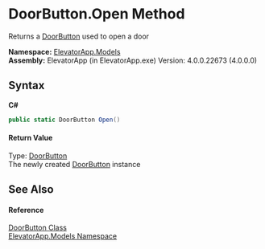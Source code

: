 # DoorButton.Open Method 
 

Returns a <a href="T_ElevatorApp_Models_DoorButton">DoorButton</a> used to open a door

**Namespace:**&nbsp;<a href="N_ElevatorApp_Models">ElevatorApp.Models</a><br />**Assembly:**&nbsp;ElevatorApp (in ElevatorApp.exe) Version: 4.0.0.22673 (4.0.0.0)

## Syntax

**C#**<br />
``` C#
public static DoorButton Open()
```


#### Return Value
Type: <a href="T_ElevatorApp_Models_DoorButton">DoorButton</a><br />The newly created <a href="T_ElevatorApp_Models_DoorButton">DoorButton</a> instance

## See Also


#### Reference
<a href="T_ElevatorApp_Models_DoorButton">DoorButton Class</a><br /><a href="N_ElevatorApp_Models">ElevatorApp.Models Namespace</a><br />